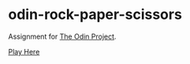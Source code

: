 # odin-rock-paper-scissors

Assignment for [The Odin Project](https://www.theodinproject.com/lessons/foundations-rock-paper-scissors).

[Play Here](https://wilderdan.github.io/odin-rock-paper-scissors/)

